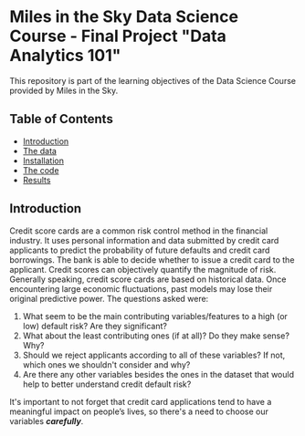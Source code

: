 # Miles in the Sky Data Science Course - Final Project "Data Analytics 101"

This repository is part of the learning objectives of the Data Science Course provided by Miles in the Sky.

## Table of Contents

- [Introduction](#introuduction)
- [The data](#the-data)
- [Installation](#installation)
- [The code](#the-code)
- [Results](#results)


## Introduction

Credit score cards are a common risk control method in the financial industry. It uses personal information and data submitted by credit card applicants to predict the probability of future defaults and credit card borrowings. The bank is able to decide whether to issue a credit card to the applicant. Credit scores can objectively quantify the magnitude of risk.
Generally speaking, credit score cards are based on historical data. Once encountering large economic fluctuations, past models may lose their original predictive power.
The questions asked were:
1. What seem to be the main contributing variables/features to a high (or low) default risk? Are they significant?
2. What about the least contributing ones (if at all)? Do they make sense? Why?
3. Should we reject applicants according to all of these variables? If not, which ones we shouldn't consider and why? 
4. Are there any other variables besides the ones in the dataset that would help to better understand credit default risk?

It's important to not forget that credit card applications tend to have a meaningful impact on people’s lives, so there's a need to choose our variables ***carefully***.
